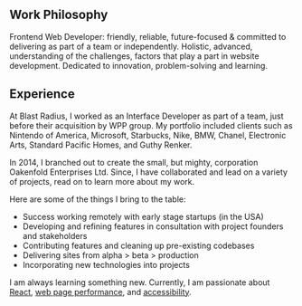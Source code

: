 <h2 class='group__title'>Work Philosophy</h2>

Frontend Web Developer:  friendly, reliable, future-focused & committed to delivering as part of a team or independently. Holistic, advanced, understanding of the challenges, factors that play a part in website development. Dedicated to innovation, problem-solving and learning.

## Experience

At Blast Radius, I worked as an Interface Developer as part of a team, just before their acquisition by WPP group. My portfolio included clients such as Nintendo of America, Microsoft, Starbucks, Nike, BMW, Chanel, Electronic Arts, Standard Pacific Homes, and Guthy Renker.

In 2014, I branched out to create the small, but mighty, corporation Oakenfold Enterprises Ltd. Since, I have collaborated and lead on a variety of projects, read on to learn more about my work.

Here are some of the things I bring to the table:

- Success  working remotely with early stage startups (in the USA)
- Developing and refining features in consultation with project founders and stakeholders
- Contributing features and cleaning up pre-existing codebases
- Delivering sites from alpha > beta > production
- Incorporating new technologies into projects

I am always learning something new. Currently, I am passionate about [React](//reactjs.org), [web page performance](#web-performance), and [accessibility](#wcag).